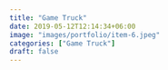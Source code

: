 ```yaml
---
title: "Game Truck"
date: 2019-05-12T12:14:34+06:00
image: "images/portfolio/item-6.jpeg"
categories: ["Game Truck"]
draft: false
---
```

